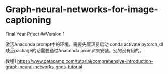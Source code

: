 # Graph-neural-networks-for-image-captioning
Final Year Prject 
##Version 1

激活Anaconda prompt中的环境，需要先管理员启动
conda activate pytorch_dl
缺乏package的话需要通过Anaconda prompt来安装。别的没有用的。

教程1
https://www.datacamp.com/tutorial/comprehensive-introduction-graph-neural-networks-gnns-tutorial

